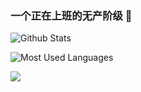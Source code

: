 ### 一个正在上班的无产阶级 👋

<!--
**hl0rey/hl0rey** is a ✨ _special_ ✨ repository because its `README.md` (this file) appears on your GitHub profile.

Here are some ideas to get you started:

- 🔭 I’m currently working on ...
- 🌱 I’m currently learning ...
- 👯 I’m looking to collaborate on ...
- 🤔 I’m looking for help with ...
- 💬 Ask me about ...
- 📫 How to reach me: ...
- 😄 Pronouns: ...
- ⚡ Fun fact: ...
-->


![Github Stats](https://github-readme-stats.vercel.app/api?username=hl0rey&show_icons=true&theme=dark&count_private=true)


![Most Used Languages](https://github-readme-stats.vercel.app/api/top-langs/?username=hl0rey&theme=dark&layout=compact)


![](https://profile-counter.glitch.me/hl0rey/count.svg)
